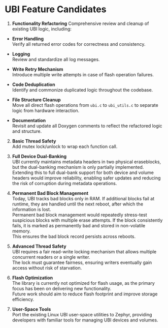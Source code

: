 # UBI Feature Candidates

1) **Functionality Refactoring**
    Comprehensive review and cleanup of existing UBI logic, including:
  
  - **Error Handling**  
    Verify all returned error codes for correctness and consistency.
  
  - **Logging**  
    Review and standardize all log messages.
  
  - **Write Retry Mechanism**  
    Introduce multiple write attempts in case of flash operation failures.
  
  - **Code Deduplication**  
    Identify and commonize duplicated logic throughout the codebase.
  
  - **File Structure Cleanup**  
    Move all direct flash operations from `ubi.c` to `ubi_utils.c` to separate logic from hardware interaction.
  
  - **Documentation**  
    Revisit and update all Doxygen comments to reflect the refactored logic and structure.

2) **Basic Thread Safety**  
  Add mutex lock/unlock to wrap each function call.

3) **Full Device Dual-Banking**  
  UBI currently maintains metadata headers in two physical eraseblocks, but the dual-banking mechanism is only partially implemented.  
  Extending this to full dual-bank support for both device and volume headers would improve reliability, enabling safer updates and reducing the risk of corruption during metadata operations.

4) **Permanent Bad Block Management**  
  Today, UBI tracks bad blocks only in RAM. If additional blocks fail at runtime, they are handled until the next reboot, after which the information is lost.  
  Permanent bad block management would repeatedly stress-test suspicious blocks with multiple erase attempts. If the block consistently fails, it is marked as permanently bad and stored in non-volatile memory.  
  This ensures the bad block record persists across reboots.

5) **Advanced Thread Safety**  
  UBI requires a fair read-write locking mechanism that allows multiple concurrent readers or a single writer.  
  The lock must guarantee fairness, ensuring writers eventually gain access without risk of starvation.

6) **Flash Optimization**  
  The library is currently not optimized for flash usage, as the primary focus has been on delivering new functionality.  
  Future work should aim to reduce flash footprint and improve storage efficiency.

7) **User-Space Tools**  
  Port the existing Linux UBI user-space utilities to Zephyr, providing developers with familiar tools for managing UBI devices and volumes.